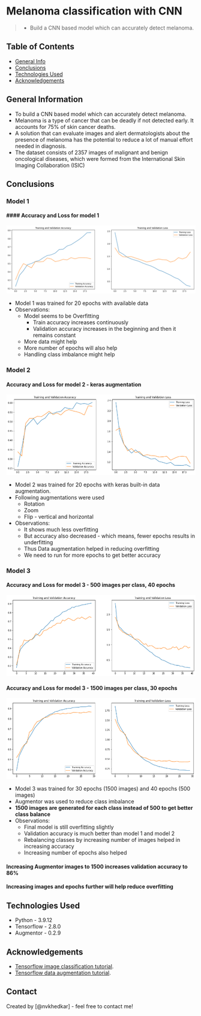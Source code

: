 # Melanoma classification with CNN
> - Build a CNN based model which can accurately detect melanoma. 


## Table of Contents
* [General Info](#general-information)
* [Conclusions](#conclusions)
* [Technologies Used](#technologies-used)
* [Acknowledgements](#acknowledgements)

<!-- You can include any other section that is pertinent to your problem -->

## General Information
- To build a CNN based model which can accurately detect melanoma. 
- Melanoma is a type of cancer that can be deadly if not detected early. It accounts for 75% of skin cancer deaths. 
- A solution that can evaluate images and alert dermatologists about the presence of melanoma has the potential to reduce a lot of manual effort needed in diagnosis.
- The dataset consists of 2357 images of malignant and benign oncological diseases, which were formed from the International Skin Imaging Collaboration (ISIC)

<!-- You don't have to answer all the questions - just the ones relevant to your project. -->

## Conclusions
### Model 1
#### #### Accuracy and Loss for model 1
![Accuracy and Loss for model 1](images/model1.png)
- Model 1 was trained for 20 epochs with available data
- Observations:
    - Model seems to be Overfitting
        - Train accuracy increases continuously
        - Validation accuracy increases in the beginning and then it remains constant
    - More data might help
    - More number of epochs will also help
    - Handling class imbalance might help
  
### Model 2
#### Accuracy and Loss for model 2 - keras augmentation
![Accuracy and Loss for model 2](images/model2.png)
- Model 2 was trained for 20 epochs with keras built-in data augmentation.
- Following augmentations were used
    - Rotation
    - Zoom
    - Flip - vertical and horizontal
- Observations:
    - It shows much less overfitting
    - But accuracy also decreased - which means, fewer epochs results in underfitting
    - Thus Data augmentation helped in reducing overfitting
    - We need to run for more epochs to get better accuracy

### Model 3
#### Accuracy and Loss for model 3 - 500 images per class, 40 epochs
![Accuracy and Loss for model 3](images/model3_low.png)
#### Accuracy and Loss for model 3 - 1500 images per class, 30 epochs
![Accuracy and Loss for model 3](images/model3.png)
- Model 3 was trained for 30 epochs (1500 images) and 40 epochs (500 images)
- Augmentor was used to reduce class imbalance
- __1500 images are generated for each class instead of 500 to get better class balance__
- Observations:
    - Final model is still overfitting slightly
    - Validation accuracy is much better than model 1 and model 2
    - Rebalancing classes by increasing number of images helped in increasing accuracy
    - Increasing number of epochs also helped

#### Increasing Augmentor images to 1500 increases validation accuracy to 86%
#### Increasing images and epochs further will help reduce overfitting

<!-- You don't have to answer all the questions - just the ones relevant to your project. -->


## Technologies Used
- Python - 3.9.12
- Tensorflow - 2.8.0
- Augmentor - 0.2.9

<!-- As the libraries versions keep on changing, it is recommended to mention the version of library used in this project -->

## Acknowledgements
- [Tensorflow image classification tutorial](https://www.tensorflow.org/tutorials/images/classification).
- [Tensorflow data augmentation tutorial](https://www.tensorflow.org/tutorials/images/data_augmentation).


## Contact
Created by [@nvkhedkar] - feel free to contact me!


<!-- Optional -->
<!-- ## License -->
<!-- This project is open source and available under the [... License](). -->

<!-- You don't have to include all sections - just the one's relevant to your project -->
